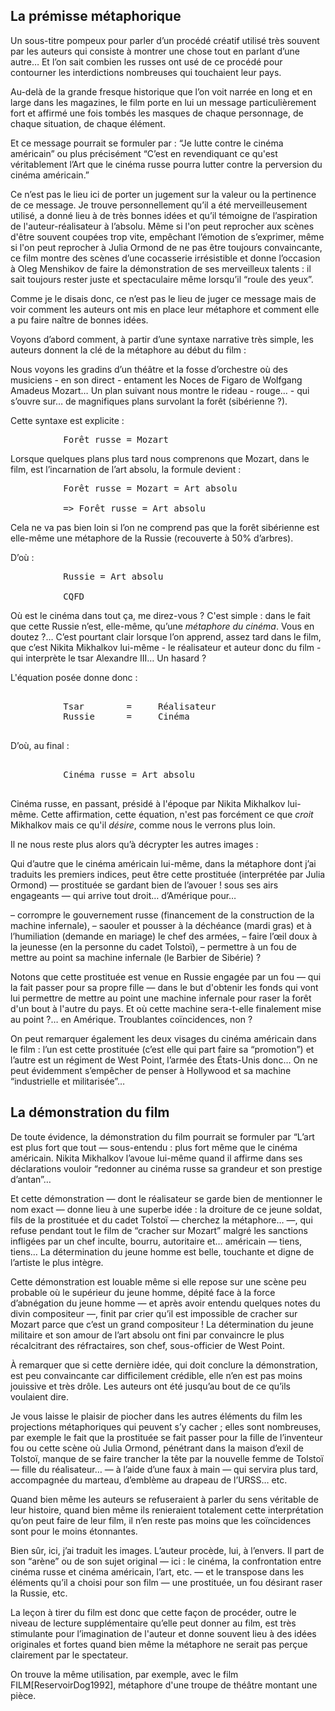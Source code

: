 ## La prémisse métaphorique

Un sous-titre pompeux pour parler d’un procédé créatif utilisé très souvent par les auteurs qui consiste à montrer une chose tout en parlant d’une autre… Et l’on sait combien les russes ont usé de ce procédé pour contourner les interdictions nombreuses qui touchaient leur pays.

Au-delà de la grande fresque historique que l’on voit narrée en long et en large dans les magazines, le film porte en lui un message particulièrement fort et affirmé une fois tombés les masques de chaque personnage, de chaque situation, de chaque élément.

Et ce message pourrait se formuler par : “Je lutte contre le cinéma américain” ou plus précisément “C’est en revendiquant ce qu'est véritablement l’Art que le cinéma russe pourra lutter contre la perversion du cinéma américain.”

Ce n’est pas le lieu ici de porter un jugement sur la valeur ou la pertinence de ce message. Je trouve personnellement qu’il a été merveilleusement utilisé, a donné lieu à de très bonnes idées et qu’il témoigne de l’aspiration de l'auteur-réalisateur à l’absolu. Même si l'on peut reprocher aux scènes d'être souvent coupées trop vite, empêchant l’émotion de s’exprimer, même si l'on peut reprocher à <acteur>Julia Ormond</acteur>  de ne pas être toujours convaincante, ce film montre des scènes d’une cocasserie irrésistible et donne l’occasion à <acteur>Oleg Menshikov</acteur> de faire la démonstration de ses merveilleux talents : il sait toujours rester juste et spectaculaire même lorsqu’il “roule des yeux”.

Comme je le disais donc, ce n’est pas le lieu de juger ce message mais de voir comment les auteurs ont mis en place leur métaphore et comment elle a pu faire naître de bonnes idées.

Voyons d’abord comment, à partir d’une syntaxe narrative très simple, les auteurs donnent la clé de la métaphore au début du film :

Nous voyons les gradins d’un théâtre et la fosse d’orchestre où des musiciens - en son direct - entament les Noces de Figaro de Wolfgang Amadeus Mozart… Un plan suivant nous montre le rideau - rouge… - qui s’ouvre sur… de magnifiques plans survolant la forêt (sibérienne ?).

Cette syntaxe est explicite :

<pre>
          Forêt russe = Mozart
</pre>

Lorsque quelques plans plus tard nous comprenons que Mozart, dans le film, est l’incarnation de l’art absolu, la formule devient :

<pre>
          Forêt russe = Mozart = Art absolu

          => Forêt russe = Art absolu
</pre>

Cela ne va pas bien loin si l’on ne comprend pas que la forêt sibérienne est elle-même une métaphore de la Russie (recouverte à 50% d’arbres).

D’où :

<pre>
          Russie = Art absolu

          CQFD
</pre>

Où est le cinéma dans tout ça, me direz-vous ? C'est simple&nbsp;: dans le fait que cette Russie n’est, elle-même, qu’une <em>métaphore du cinéma</em>. Vous en doutez ?… C’est pourtant clair lorsque l’on apprend, assez tard dans le film, que c’est Nikita Mikhalkov lui-même - le réalisateur et auteur donc du film - qui interprète le tsar Alexandre III… Un hasard ?

L'équation posée donne donc :

<pre>

          Tsar        =     Réalisateur
          Russie      =     Cinéma

</pre>


D’où, au final : 

<pre>
  
          Cinéma russe = Art absolu

</pre>

Cinéma russe, en passant, présidé à l'époque par <realisateur>Nikita Mikhalkov</realisateur> lui-même. Cette affirmation, cette équation, n'est pas forcément ce que <em>croit</em> Mikhalkov mais ce qu'il <em>désire</em>, comme nous le verrons plus loin.

Il ne nous reste plus alors qu’à décrypter les autres images :

Qui d’autre que le cinéma américain lui-même, dans la métaphore dont j’ai traduits les premiers indices, peut être cette prostituée (interprétée par Julia Ormond) —&nbsp;prostituée se gardant bien de l’avouer ! sous ses airs engageants&nbsp;— qui arrive tout droit… d’Amérique pour…

– corrompre le gouvernement russe (financement de la construction de la machine infernale),
– saouler et pousser à la déchéance (mardi gras) et à l’humiliation (demande en mariage) le chef des armées,
– faire l’œil doux à la jeunesse (en la personne du cadet Tolstoï),
– permettre à un fou de mettre au point sa machine infernale (le Barbier de Sibérie)&nbsp;?

Notons que cette prostituée est venue en Russie engagée par un fou —&nbsp;qui la fait passer pour sa propre fille&nbsp;— dans le but d'obtenir les fonds qui vont lui permettre de mettre au point une machine infernale pour raser la forêt d'un bout à l'autre du pays. Et où cette machine sera-t-elle finalement mise au point&nbsp;?… en Amérique. Troublantes coïncidences, non&nbsp;?

On peut remarquer également les deux visages du cinéma américain dans le film : l’un est cette prostituée (c’est elle qui part faire sa “promotion”) et l’autre est un régiment de West Point, l’armée des États-Unis donc… On ne peut évidemment s’empêcher de penser à Hollywood et sa machine “industrielle et militarisée”…

## La démonstration du film

De toute évidence, la démonstration du film pourrait se formuler par “L’art est plus fort que tout —&nbsp;sous-entendu : plus fort même que le cinéma américain. <realisateur>Nikita Mikhalkov</realisateur> l’avoue lui-même quand il affirme dans ses déclarations vouloir “redonner au cinéma russe sa grandeur et son prestige d’antan”…

Et cette démonstration —&nbsp;dont le réalisateur se garde bien de mentionner le nom exact&nbsp;— donne lieu à une superbe idée&nbsp;: la droiture de ce jeune soldat, fils de la prostituée et du cadet Tolstoï —&nbsp;cherchez la métaphore…&nbsp;—, qui refuse pendant tout le film de “cracher sur Mozart” malgré les sanctions infligées par un chef inculte, bourru, autoritaire et… américain —&nbsp;tiens, tiens… La détermination du jeune homme est belle, touchante et digne de l’artiste le plus intègre.

Cette démonstration est louable même si elle repose sur une scène peu probable où le supérieur du jeune homme, dépité face à la force d’abnégation du jeune homme —&nbsp;et après avoir entendu quelques notes du divin compositeur&nbsp;—, finit par crier qu’il est impossible de cracher sur Mozart parce que c’est un grand compositeur&nbsp;! La détermination du jeune militaire et son amour de l’art absolu ont fini par convaincre le plus récalcitrant des réfractaires, son chef, sous-officier de West Point.

À remarquer que si cette dernière idée, qui doit conclure la démonstration, est peu convaincante car difficilement crédible, elle n’en est pas moins jouissive et très drôle. Les auteurs ont été jusqu’au bout de ce qu’ils voulaient dire.

Je vous laisse le plaisir de piocher dans les autres éléments du film les projections métaphoriques qui peuvent s’y cacher&nbsp;; elles sont nombreuses, par exemple le fait que la prostituée se fait passer pour la fille de l’inventeur fou ou cette scène où Julia Ormond, pénétrant dans la maison d’exil de Tolstoï, manque de se faire trancher la tête par la nouvelle femme de Tolstoï —&nbsp;fille du réalisateur…&nbsp;— à l’aide d’une faux à main —&nbsp;qui servira plus tard, accompagnée du marteau, d’emblème au drapeau de l’URSS… etc.

Quand bien même les auteurs se refuseraient à parler du sens véritable de leur histoire, quand bien même ils renieraient totalement cette interprétation qu’on peut faire de leur film, il n’en reste pas moins que les coïncidences sont pour le moins étonnantes.

Bien sûr, ici, j’ai traduit les images. L’auteur procède, lui, à l’envers. Il part de son “arène” ou de son sujet original —&nbsp;ici&nbsp;: le cinéma, la confrontation entre cinéma russe et cinéma américain, l’art, etc.&nbsp;— et le transpose dans les éléments qu’il a choisi pour son film —&nbsp;une prostituée, un fou désirant raser la Russie, etc.

La leçon à tirer du film est donc que cette façon de procéder, outre le niveau de lecture supplémentaire qu’elle peut donner au film, est très stimulante pour l’imagination de l'auteur et donne souvent lieu à des idées originales et fortes quand bien même la métaphore ne serait pas perçue clairement par le spectateur.

On trouve la même utilisation, par exemple, avec le film FILM[ReservoirDog1992], métaphore d'une troupe de théâtre montant une pièce.
